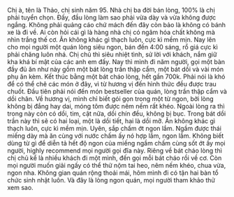 Chị à, tên là Thảo, chị sinh năm 95. Nhà chị ba đời bán lòng, 100% là chị phải tuyển chọn. Đấy, đầu lòng làm sao phải vừa dày và vừa không được ngắng. Không phải quảng cáo chứ mách đến đây còn bảo là không có bánh xe là đi về. Ai còn hỏi cái gì là hàng nhà chị có ngâm hóa chất không mà nhìn trắng thế cơ. Ăn không khác gì thạch luôn, cực kì mềm mịn. Nay lên cho mọi người một quán lòng siêu ngon, bán đến 4:00 sáng, rổ giá cực kì phải chăng luôn nhá. Chị chủ thì siêu nhiệt tình, sử lời với khách, nắm giữ kha khá bí mật của các anh em đấy. Nay thì mình đi năm người, gọi một bàn đầy đủ ăn như này gồm một bát lòng trần thập cẩm, một bát dồi và vài món phụ ăn kèm. Kết thúc bằng một bát cháo lòng, hết gần 700k. Phải nói là khó để có thể chê các món ở đây, vì từ hương vị đến hình thức đều được trau chuốt. Đầu tiên phải nói đến món bestseller của quán, lòng trần thập cẩm và dồi chân. Về hương vị, mình chỉ biết gói gọn trong một từ ngon, bởi lòng không bị đắng hay dai, móng tôm được nêm nếm rất khéo. Ngoài lòng ra thì trong này còn có dồi, tim, cật nữa, dồi chín đều, không bị bục. Trong bát dồi trần này thì sẽ có hai loại, một là dồi tiết, hai là dồi mỡ. Ăn không khác gì thạch luôn, cực kì mềm mịn. Uyên, sắp chấm ớt ngon lắm. Ngầm được thái miếng dày mà ăn cùng với nước chấm ấy nó hợp lắm, ngon lắm. Không biết dùng từ gì để diễn tả hết độ ngon của miếng ngầm chấm cùng sốt ớt ấy mọi người, highly recommend mọi người gọi đĩa này. Riêng về bát cháo lòng thì chị chủ kể là nhiều khách đi một mình, đến gọi mỗi bát cháo rồi về cơ. Còn mọi người muốn giải ngấy có thể thử nộm tai heo, nêm nếm khéo, chua vừa, ngon nha. Không gian quán rộng thoải mái, hôm mình đi có tận hai bàn tổ chức sinh nhật luôn. Và đây là lòng ngon quán, mọi người tham khảo thử xem sao.